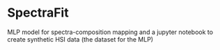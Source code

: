 # SpectraFit
MLP model for spectra-composition mapping and a jupyter notebook to create synthetic HSI data (the dataset for the MLP)
